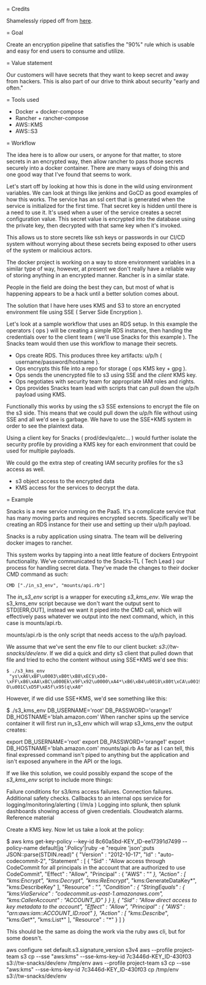 = Credits

Shamelessly ripped off from [here](https://www.promptworks.com/blog/handling-environment-secrets-in-docker-on-the-aws-container-service).

= Goal

Create an encryption pipeline that satisfies the "90%" rule which is usable and easy for end users to consume and utilize.

= Value statement

Our customers will have secrets that they want to keep secret and away from hackers. This is also part of our drive to think about security "early and often."

= Tools used

* Docker + docker-compose
* Rancher + rancher-compose
* AWS::KMS
* AWS::S3

= Workflow

The idea here is to allow our users, or anyone for that matter, to store secrets in an encrypted way, then allow rancher to pass those secrets securely into a docker container. There are many ways of doing this and one good way that I've found that seems to work.

Let's start off by looking at how this is done in the wild using environment variables. We can look at things like jenkins and GoCD as good examples of how this works. The service has an ssl cert that is generated when the service is initialized for the first time. That secret key is hidden until there is a need to use it. It's used when a user of the service creates a secret configuration value. This secret value is encrypted into the database using the private key, then decrypted with that same key when it's invoked.

This allows us to store secrets like ssh keys or passwords in our CI/CD system without worrying about these secrets being exposed to other users of the system or malicious actors.

The docker project is working on a way to store environment variables in a similar type of way, however, at present we don't really have a reliable way of storing anything in an encrypted manner. Rancher is in a similar state.

People in the field are doing the best they can, but most of what is happening appears to be a hack until a better solution comes about.

The solution that I have here uses KMS and S3 to store an encrypted environment file using SSE ( Server Side Encryption ).

Let's look at a sample workflow that uses an RDS setup. In this example the operators ( ops ) will be creating a simple RDS instance, then handing the credentials over to the client team ( we'll use Snacks for this example ). The Snacks team would then use this workflow to manage their secrets.

* Ops create RDS. This produces three key artifacts: u/p/h ( username/password/hostname ).
* Ops encrypts this file into a repo for storage ( ops KMS key + gpg ).
* Ops sends the unencrypted file to s3 using SSE and the *client* KMS key.
* Ops negotiates with security team for appropriate IAM roles and rights.
* Ops provides Snacks team lead with scripts that can pull down the u/p/h payload using KMS.

Functionally this works by using the s3 SSE extensions to encrypt the file on the s3 side. This means that we could pull down the u/p/h file without using SSE and all we'd see is garbage. We have to use the SSE+KMS system in order to see the plaintext data.

Using a client key for Snacks ( prod/dev/qa/etc... ) would further isolate the security profile by providing a KMS key for each environment that could be used for multiple payloads.

We could go the extra step of creating IAM security profiles for the s3 access as well.

* s3 object access to the encrypted data
* KMS access for the services to decrypt the data.

= Example

Snacks is a new service running on the PaaS. It's a complicate service that has many moving parts and requires encrypted secrets. Specifically we'll be creating an RDS instance for their use and setting up their u/p/h payload.

Snacks is a ruby application using sinatra. The team will be delivering docker images to rancher.

This system works by tapping into a neat little feature of dockers Entrypoint functionality. We've communicated to the Snacks-TL ( Tech Lead ) our process for handling secret data. They've made the changes to their docker CMD command as such:

```
CMD ["./in_s3_env", "mounts/api.rb"]
```

The *in_s3_env* script is a wrapper for executing *s3_kms_env*. We wrap the s3_kms_env script because we don't want the output sent to STD[ERR,OUT], instead we want it piped into the CMD call, which will effectively pass whatever we output into the next command, which, in this case is mounts/api.rb.

mounts/api.rb is the only script that needs access to the u/p/h payload.

We assume that we've sent the env file to our client bucket: *s3://tw-snacks/dev/env*. If we did a quick and dirty s3 client that pulled down that file and tried to echo the content without using SSE+KMS we'd see this:

```
$ ./s3_kms_env
 "ys\xA6\xBF\u0003\xB0t\xB8\xEC$\xD0-\xFF\x86\xAA\xBC\u000Ek\x9F\x92\u0000\xA4*\xB6\xB4\u0018\x80t\xCA\u0019N\xB0\x8F\v\xD0=\b-O\u001C\xD5F\xA5f\x95(q\xA0"
```

However, if we did use SSE+KMS, we'd see something like this:

$ ./s3_kms_env
 DB_USERNAME='root'
 DB_PASSWORD='orange1'
 DB_HOSTNAME='blah.amazon.com'
When rancher spins up the service container it will first run in_s3_env which will wrap s3_kms_env the output creates:

export DB_USERNAME='root' export DB_PASSWORD='orange1' export DB_HOSTNAME='blah.amazon.com' mounts/api.rb
As far as I can tell, this final expressed command isn't piped to anything but the application and isn't exposed anywhere in the API or the logs.

If we like this solution, we could possibly expand the scope of the *s3_kms_env* script to include more things:

Failure conditions for s3/kms access failures.
Connection failures.
Additional safety checks.
Callbacks to an internal ops service for logging/monitoring/alerting ( l/m/a )
Logging into splunk, then splunk dashboards showing access of given credentials.
Cloudwatch alarms.
Reference material

Create a KMS key. Now let us take a look at the policy:

$ aws kms get-key-policy --key-id 8c60a5bd-KEY_ID-ee17391d7499 --policy-name default|jq '.Policy'|ruby -e "require 'json';puts JSON::parse(STDIN.read)"
 {
 "Version" : "2012-10-17",
 "Id" : "auto-codecommit-2",
 "Statement" : [ {
 "Sid" : "Allow access through CodeCommit for all principals in the account that are authorized to use CodeCommit",
 "Effect" : "Allow",
 "Principal" : {
 "AWS" : "*"
 },
 "Action" : [ "kms:Encrypt", "kms:Decrypt", "kms:ReEncrypt*", "kms:GenerateDataKey*", "kms:DescribeKey" ],
 "Resource" : "*",
 "Condition" : {
 "StringEquals" : {
 "kms:ViaService" : "codecommit.us-east-1.amazonaws.com",
 "kms:CallerAccount" : "ACCOUNT_ID"
 }
 }
 }, {
 "Sid" : "Allow direct access to key metadata to the account",
 "Effect" : "Allow",
 "Principal" : {
 "AWS" : "arn:aws:iam::ACCOUNT_ID:root"
 },
 "Action" : [ "kms:Describe*", "kms:Get*", "kms:List*" ],
 "Resource" : "*"
 } ]
 }

This should be the same as doing the work via the ruby aws cli, but for some doesn't.

 aws configure set default.s3.signature_version s3v4
 aws --profile project-team s3 cp --sse "aws:kms" --sse-kms-key-id 7c3446d-KEY_ID-430f03 s3://tw-snacks/dev/env /tmp/env
 aws --profile project-team s3 cp --sse "aws:kms" --sse-kms-key-id 7c3446d-KEY_ID-430f03 cp /tmp/env s3://tw-snacks/dev/env
